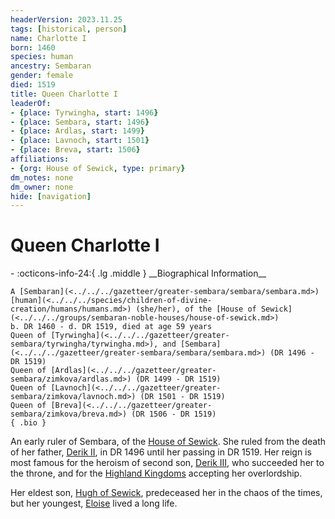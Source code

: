 ```yaml
---
headerVersion: 2023.11.25
tags: [historical, person]
name: Charlotte I
born: 1460
species: human
ancestry: Sembaran
gender: female
died: 1519
title: Queen Charlotte I
leaderOf:
- {place: Tyrwingha, start: 1496}
- {place: Sembara, start: 1496}
- {place: Ardlas, start: 1499}
- {place: Lavnoch, start: 1501}
- {place: Breva, start: 1506}
affiliations:
- {org: House of Sewick, type: primary}
dm_notes: none
dm_owner: none
hide: [navigation]
---
```

# Queen Charlotte I
<div class="grid cards ext-narrow-margin ext-one-column" markdown>
- :octicons-info-24:{ .lg .middle } __Biographical Information__

    A [Sembaran](<../../../gazetteer/greater-sembara/sembara/sembara.md>) [human](<../../../species/children-of-divine-creation/humans/humans.md>) (she/her), of the [House of Sewick](<../../../groups/sembaran-noble-houses/house-of-sewick.md>)  
    b. DR 1460 - d. DR 1519, died at age 59 years  
    Queen of [Tyrwingha](<../../../gazetteer/greater-sembara/tyrwingha/tyrwingha.md>), and [Sembara](<../../../gazetteer/greater-sembara/sembara/sembara.md>) (DR 1496 - DR 1519)  
    Queen of [Ardlas](<../../../gazetteer/greater-sembara/zimkova/ardlas.md>) (DR 1499 - DR 1519)  
    Queen of [Lavnoch](<../../../gazetteer/greater-sembara/zimkova/lavnoch.md>) (DR 1501 - DR 1519)  
    Queen of [Breva](<../../../gazetteer/greater-sembara/zimkova/breva.md>) (DR 1506 - DR 1519)  
    { .bio }

</div>


An early ruler of Sembara, of the [House of Sewick](<../../../groups/sembaran-noble-houses/house-of-sewick.md>). She ruled from the death of her father, [Derik II](<./derik-ii.md>),  in DR 1496 until her passing in DR 1519. Her reign is most famous for the heroism of second son, [Derik III](<./derik-iii.md>), who succeeded her to the throne, and for the [Highland Kingdoms](<../../../gazetteer/greater-sembara/zimkova/zimkova.md>) accepting her overlordship.

Her eldest son, [Hugh of Sewick](<./hugh-of-sewick.md>), predeceased her in the chaos of the times, but her youngest, [Eloise](<./eloise.md>) lived a long life.





